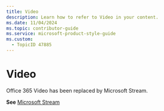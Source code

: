 ```yaml
---
title: Video
description: Learn how to refer to Video in your content.
ms.date: 11/04/2024
ms.topic: contributor-guide
ms.service: microsoft-product-style-guide
ms.custom:
  - TopicID 47885
---
```



# Video

Office 365 Video has been replaced by Microsoft Stream.  

**See** [Microsoft Stream](~\a_z_names_terms\m\microsoft-stream.md)  
